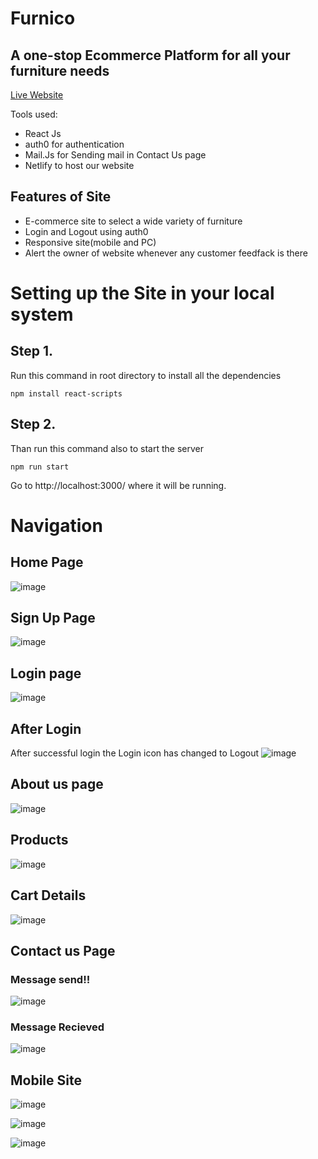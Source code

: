# Furnico 
## A one-stop  Ecommerce Platform for all your furniture needs
[Live Website](https://gorgeous-toffee-ad07f7.netlify.app/)

Tools used:
- React Js
- auth0 for authentication
- Mail.Js for Sending mail in Contact Us page
- Netlify to host our website 

## Features of Site

- E-commerce site to select a wide variety of furniture
- Login and Logout using auth0
- Responsive site(mobile and PC)
- Alert the owner of website whenever any customer feedfack is there

# Setting up the Site in your local system

## Step 1.
Run this command in root directory to install all the dependencies
```
npm install react-scripts
```

## Step 2.
Than run this command also to start the server 
```
npm run start
```
Go to http://localhost:3000/ where it will be running.

# Navigation

## Home Page

![image](https://user-images.githubusercontent.com/64806938/187304674-a7961dbb-2212-408a-90e6-8d076eef01cc.png)

## Sign Up Page
![image](https://user-images.githubusercontent.com/64806938/187304857-93f26877-72a7-437c-9a89-d2df957bd068.png)

## Login page
![image](https://user-images.githubusercontent.com/64806938/187304913-775f9569-9911-4a54-b192-87affd824594.png)

## After Login
After successful login the Login icon has changed to Logout
![image](https://user-images.githubusercontent.com/64806938/187305075-3196980b-3d37-460f-9009-4b25f5a9b353.png)

## About us page
![image](https://user-images.githubusercontent.com/64806938/187305260-4e43db7b-08e9-4ab3-b66a-847fa6b5121b.png)

## Products
![image](https://user-images.githubusercontent.com/64806938/187305303-94bd3326-c7c1-42db-81cd-f13d6eda0479.png)

## Cart Details
![image](https://user-images.githubusercontent.com/64806938/187305373-b1fede87-db31-421a-beb0-9d39a194f61e.png)

## Contact us Page

### Message send!!
![image](https://user-images.githubusercontent.com/64806938/187306015-46224e7d-306a-44e5-a2fc-6d26b44e5e84.png)

### Message Recieved
![image](https://user-images.githubusercontent.com/64806938/187306104-43393a64-7abc-4dcd-a1ba-c717b6f07eb8.png)

## Mobile Site
![image](https://user-images.githubusercontent.com/64806938/187306181-561a3855-eb31-445b-9590-8ad34f47f777.png)

![image](https://user-images.githubusercontent.com/64806938/187306215-ee996b67-4858-44d7-a666-be87db0f701f.png)

![image](https://user-images.githubusercontent.com/64806938/187306265-78ad591a-bac8-48e5-b6f8-3cdceba3c449.png)



